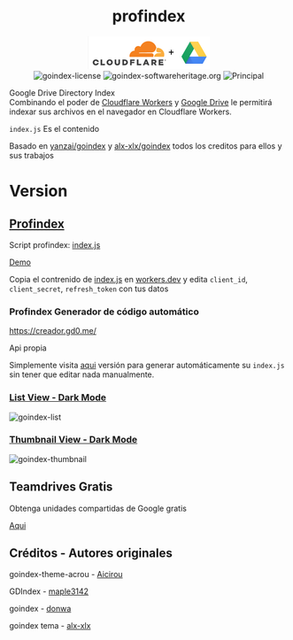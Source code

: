 <div align="center">
<h1>profindex</h1>
<img src="https://github.com/kadma/profindex/raw/V1/themes/logo.png" alt="profindex" height="">

</div>
<div align="center">

<img alt="goindex-license" src="https://img.shields.io/badge/Open_source-MIT-red.svg?logo=git&logoColor=green"/>
<img alt="goindex-softwareheritage.org" src="https://archive.softwareheritage.org/badge/origin/https://github.com/Unipisa/CMM/"/>
<img alt="Principal" src="https://img.shields.io/github/repo-size/kadma/profindex">

</div>

Google Drive Directory Index  
Combinando el poder de [Cloudflare Workers](https://workers.cloudflare.com/) y [Google Drive](https://www.google.com/drive/) le permitirá indexar sus archivos en el navegador en Cloudflare Workers.   

`index.js` Es el contenido

Basado en  [yanzai/goindex](https://github.com/yanzai/goindex/)
y [alx-xlx/goindex](https://github.com/alx-xlx/goindex) todos los creditos para ellos y sus trabajos

# Version


## [Profindex](https://github.com/Aicirou/goindex-theme-acrou)

Script profindex: [index.js](https://raw.githubusercontent.com/kadma/profindex/V1/goindex-acrou/go2index/index.js)

[Demo](https://goindex.teamsdrives.workers.dev)

Copia el contrenido de [index.js](https://raw.githubusercontent.com/kadma/profindex/V1/goindex-acrou/go2index/index.js) en [workers.dev](https://workers.cloudflare.com/) y edita `client_id`, `client_secret`, `refresh_token` con tus datos

### Profindex Generador de código automático
https://creador.gd0.me/

Api propia

Simplemente visita [aqui](https://creador.gd0.me/) versión para generar automáticamente su `index.js` sin tener que editar nada manualmente.

### [List View - Dark Mode](https://goindex.teamsdrives.workers.dev)
![goindex-list](https://i.imgur.com/Y9pJo1V.png)

### [Thumbnail View - Dark Mode](https://goindex.teamsdrives.workers.dev)
![goindex-thumbnail](https://i.imgur.com/crg4dGp.gif)





## Teamdrives Gratis
Obtenga unidades compartidas de Google gratis

[Aqui](https://avcen.tech/almacenamiento/)


## Créditos - Autores originales

goindex-theme-acrou - [Aicirou](https://github.com/Aicirou/goindex-theme-acrou)

GDIndex - [maple3142](https://github.com/maple3142/GDIndex)

goindex - [donwa](https://github.com/donwa/goindex)

goindex tema - [alx-xlx](https://github.com/alx-xlx/goindex)
